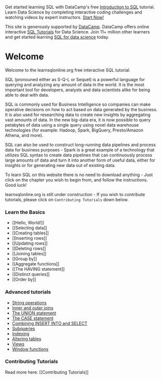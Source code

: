 Get started learning SQL with DataCamp's free [Introduction to SQL](https://datacamp.pxf.io/5gjDNn) tutorial. Learn Data Science by completing interactive coding challenges and watching videos by expert instructors. [Start Now!](https://datacamp.pxf.io/Kjxv6a)

This site is generously supported by [DataCamp](https://datacamp.pxf.io/Kjxv6a). DataCamp offers online interactive [SQL Tutorials](https://datacamp.pxf.io/eKR5Wg) for Data Science. Join 11+ million other learners and get started learning [SQL for data science](https://datacamp.pxf.io/eKR5Wg) today.

# Welcome

Welcome to the learnsqlonline.org free interactive SQL tutorial.

SQL (pronouned either as S-Q-L or Sequel) is a powerful language for querying and analyzing any amount of data in the world.
It is the most important tool for developers, analysts and data scientists alike for being able to deal with data.

SQL is commonly used for Business Intelligence so companies can make operative decisions on how to act based on data generated by the business. It is also
used for researching data to create new insights by aggregating vast amounts of data. In the new big-data era, it is now possible to query petabytes of
data using a single query using novel data warehouse technologies (for example: Hadoop, Spark, BigQuery, Presto/Amazon Athena, and more).

SQL can also be used to construct long-running data pipelines and process data for business purposes - Spark is a great example of a technology that utilizes
SQL syntax to create data pipelines that can continuously process large amounts of data and turn it into another form of useful data, either for insights
or for generating new data out of existing data.

To learn SQL on this website there is no need to download anything - Just click on the chapter you wish to begin from, and follow the instructions. Good luck!

learnsqlonline.org is still under construction - If you wish to contribute tutorials, please click on `Contributing Tutorials` down below.

### Learn the Basics

- [[Hello, World!]]
- [[Selecting data]]
- [[Creating tables]]
- [[Inserting rows]]
- [[Updating rows]]
- [[Deleting rows]]
- [[Joining tables]]
- [[Group by]]
- [[Aggregate functions]]
- [[The HAVING statement]]
- [[Distinct queries]]
- [[Order by]]

### Advanced tutorials

- [String operations](https://datacamp.pxf.io/ZQrAgK)
- [Inner and outer joins](https://datacamp.pxf.io/ZQrAgK)
- [The UNION statement](https://datacamp.pxf.io/ZQrAgK)
- [The CASE statement](https://datacamp.pxf.io/ZQrAgK)
- [Combining INSERT INTO and SELECT](https://datacamp.pxf.io/ZQrAgK)
- [Subqueries](https://datacamp.pxf.io/ZQrAgK)
- [Indexing](https://datacamp.pxf.io/ZQrAgK)
- [Altering tables](https://datacamp.pxf.io/ZQrAgK)
- [Views](https://datacamp.pxf.io/ZQrAgK)
- [Window functions](https://datacamp.pxf.io/ZQrAgK)

### Contributing Tutorials

Read more here: [[Contributing Tutorials]]
